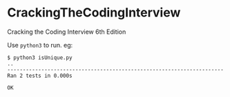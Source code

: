 # CrackingTheCodingInterview
Cracking the Coding Interview 6th Edition 

Use `python3` to run.
eg: 
```
$ python3 isUnique.py
..
----------------------------------------------------------------------
Ran 2 tests in 0.000s

OK
```
